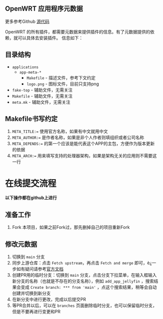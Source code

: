 ## OpenWRT 应用程序元数据

更多参考Github [源代码](https://github.com/linkease/openwrt-app-meta)

OpenWRT 的所有插件，都需要元数据来提供插件的信息。有了元数据提供的依赖，就可以具体去安装插件。
信息如下：

## 目录结构

* `applications`
    * `app-meta-*`
        * `Makefile` - 描述文件，参考下文约定
        * `logo.png` - 图标文件，目前只支持png
* `fake-top` - 辅助文件，无需关注
* `Makefile` - 辅助文件，无需关注
* `meta.mk` - 辅助文件，无需关注

## Makefile书写约定

1. `META_TITLE:=` 使用官方名称，如果有中文就用中文
2. `META_AUTHOR:=` 是作者名称，如果是非个人作者则填组织或者公司名称
3. `META_DEPENDS:=` 的第一个应该是能代表这个APP的主包，方便作为版本更新的依据
4. `META_ARCH:=` 用来填写支持的处理器架构，如果是架构无关的应用则不需要这一行


# 在线提交流程

**以下操作都在github上进行**

## 准备工作

1. Fork 本项目，如果之前Fork过，那先删掉自己的项目重新Fork

## 修改元数据

1. 切换到 `main` 分支
2. 同步上游仓库：点击 `Fetch upstream`，再点击 `Fetch and merge` 即可，è¿一步如有疑问请参考[官方文档](https://docs.github.com/en/github/collaborating-with-pull-requests/working-with-forks/syncing-a-fork#syncing-a-fork-from-the-web-ui) 
3. 创建PR用的临时分支：切换到 `main` 分支，点击分支下拉菜单，在输入框输入新分支的名称（也就是不存在的分支名称），例如 `add_app_jellyfin` ，搜索结果会变成 `Create branch: *** from 'main'` ，点这个搜索结果，稍等会自动创建并切换到新分支
4. 在新分支中进行更改，完成以后提交PR
5. 等PR合并以后，可以在 `branches` 页面删除临时分支，也可以保留临时分支，但是不要再进行变更和PR


